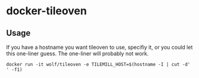 # docker-tileoven

## Usage

If you have a hostname you want tileoven to use, specifiy it, or you could let this one-liner guess.
The one-liner will probably not work.

`docker run -it wolf/tileoven -e TILEMILL_HOST=$(hostname -I | cut -d' ' -f1)`
